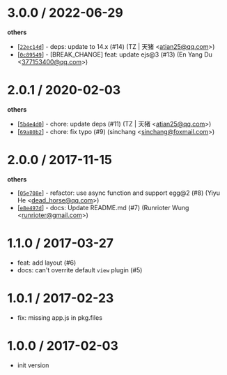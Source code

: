 
3.0.0 / 2022-06-29
==================

**others**
  * [[`22ec14d`](http://github.com/eggjs/egg-view-ejs/commit/22ec14deeb2752814b1522bd44d773025c51d0b3)] - deps: update to 14.x (#14) (TZ | 天猪 <<atian25@qq.com>>)
  * [[`0c89549`](http://github.com/eggjs/egg-view-ejs/commit/0c895495791f8a1b500387a6c3178f973b09796c)] - [BREAK_CHANGE] feat: update ejs@3 (#13) (En Yang Du <<377153400@qq.com>>)

2.0.1 / 2020-02-03
==================

**others**
  * [[`5b4e4d0`](http://github.com/eggjs/egg-view-ejs/commit/5b4e4d0dac54a7a3046a5370dc0db160637aae46)] - chore: update deps (#11) (TZ | 天猪 <<atian25@qq.com>>)
  * [[`69a80b2`](http://github.com/eggjs/egg-view-ejs/commit/69a80b25a21072fd6fa3fdf9468490268525ebbb)] - chore: fix typo (#9) (sinchang <<sinchang@foxmail.com>>)

2.0.0 / 2017-11-15
==================

**others**
  * [[`05e708e`](http://github.com/eggjs/egg-view-ejs/commit/05e708e4f02897e3dc61d4fc2b8fe675f99f3331)] - refactor: use async function and support egg@2 (#8) (Yiyu He <<dead_horse@qq.com>>)
  * [[`e8e497d`](http://github.com/eggjs/egg-view-ejs/commit/e8e497d83f63384390053ee9baf06c96c3f8eec1)] - docs: Update README.md (#7) (Runrioter Wung <<runrioter@gmail.com>>)

1.1.0 / 2017-03-27
==================

  * feat: add layout (#6)
  * docs: can't overrite default `view` plugin (#5)

1.0.1 / 2017-02-23
==================

  * fix: missing app.js in pkg.files

1.0.0 / 2017-02-03
==================

  * init version

